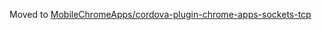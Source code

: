 Moved to [MobileChromeApps/cordova-plugin-chrome-apps-sockets-tcp](MobileChromeApps/cordova-plugin-chrome-apps-sockets-tcp)